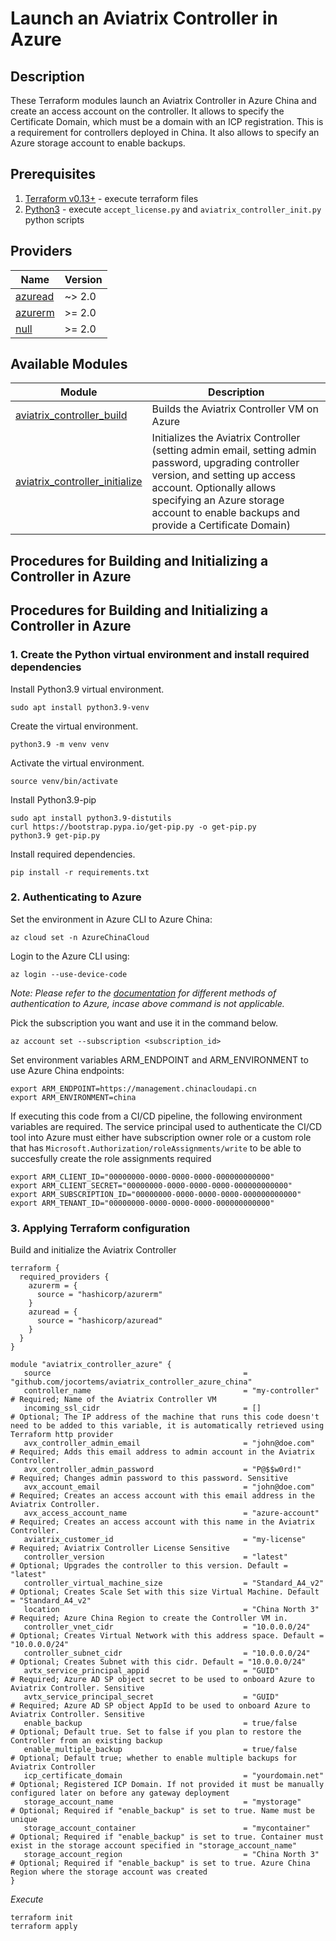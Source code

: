 # Launch an Aviatrix Controller in Azure

## Description

These Terraform modules launch an Aviatrix Controller in Azure China and create an access account on the controller. It allows to specify the Certificate Domain, which must be a domain with an ICP registration. This is a requirement for controllers deployed in China. It also allows to specify an Azure storage account to enable backups.

## Prerequisites

1. [Terraform v0.13+](https://www.terraform.io/downloads.html) - execute terraform files
2. [Python3](https://www.python.org/downloads/) - execute `accept_license.py` and `aviatrix_controller_init.py` python
   scripts

## Providers

| Name | Version |
|------|---------|
| <a name="provider_azuread"></a> [azuread](#provider\_azuread) | ~> 2.0 |
| <a name="provider_azurerm"></a> [azurerm](#provider\_azurerm) | \>= 2.0 |
| <a name="provider_null"></a> [null](#provider\_null) | \>= 2.0 |


## Available Modules

Module  | Description |
| ------- | ----------- |
|[aviatrix_controller_build](modules/aviatrix_controller_build) |Builds the Aviatrix Controller VM on Azure |
|[aviatrix_controller_initialize](modules/aviatrix_controller_initialize) | Initializes the Aviatrix Controller (setting admin email, setting admin password, upgrading controller version, and setting up access account. Optionally allows specifying an Azure storage account to enable backups and provide a Certificate Domain) |

## Procedures for Building and Initializing a Controller in Azure

## Procedures for Building and Initializing a Controller in Azure

### 1. Create the Python virtual environment and install required dependencies

Install Python3.9 virtual environment.

``` shell
sudo apt install python3.9-venv
```

Create the virtual environment.

``` shell
python3.9 -m venv venv
```

Activate the virtual environment.

``` shell
source venv/bin/activate
```

Install Python3.9-pip

``` shell
sudo apt install python3.9-distutils
curl https://bootstrap.pypa.io/get-pip.py -o get-pip.py
python3.9 get-pip.py
```

Install required dependencies.

``` shell
pip install -r requirements.txt
```

### 2. Authenticating to Azure

Set the environment in Azure CLI to Azure China:

```shell
az cloud set -n AzureChinaCloud
```

Login to the Azure CLI using:

```shell
az login --use-device-code
````
*Note: Please refer to the [documentation](https://registry.terraform.io/providers/hashicorp/azuread/latest/docs#authenticating-to-azure-active-directory) for different methods of authentication to Azure, incase above command is not applicable.*

Pick the subscription you want and use it in the command below.

```shell
az account set --subscription <subscription_id>
```

Set environment variables ARM_ENDPOINT and ARM_ENVIRONMENT to use Azure China endpoints:

  ``` shell
  export ARM_ENDPOINT=https://management.chinacloudapi.cn
  export ARM_ENVIRONMENT=china
  ```

If executing this code from a CI/CD pipeline, the following environment variables are required. The service principal used to authenticate the CI/CD tool into Azure must either have subscription owner role or a custom role that has `Microsoft.Authorization/roleAssignments/write` to be able to succesfully create the role assignments required

``` shell
export ARM_CLIENT_ID="00000000-0000-0000-0000-000000000000"
export ARM_CLIENT_SECRET="00000000-0000-0000-0000-000000000000"
export ARM_SUBSCRIPTION_ID="00000000-0000-0000-0000-000000000000"
export ARM_TENANT_ID="00000000-0000-0000-0000-000000000000"
```


### 3. Applying Terraform configuration

Build and initialize the Aviatrix Controller

```hcl
terraform {
  required_providers {
    azurerm = {
      source = "hashicorp/azurerm"
    }
    azuread = {
      source = "hashicorp/azuread"
    }
  }
}

module "aviatrix_controller_azure" {
   source                                           = "github.com/jocortems/aviatrix_controller_azure_china"
   controller_name                                  = "my-controller"         # Required; Name of the Aviatrix Controller VM
   incoming_ssl_cidr                                = []                      # Optional; The IP address of the machine that runs this code doesn't need to be added to this variable, it is automatically retrieved using Terraform http provider
   avx_controller_admin_email                       = "john@doe.com"          # Required; Adds this email address to admin account in the Aviatrix Controller. 
   avx_controller_admin_password                    = "P@$$w0rd!"             # Required; Changes admin password to this password. Sensitive
   avx_account_email                                = "john@doe.com"          # Required; Creates an access account with this email address in the Aviatrix Controller.
   avx_access_account_name                          = "azure-account"         # Required; Creates an access account with this name in the Aviatrix Controller.
   aviatrix_customer_id                             = "my-license"            # Required; Aviatrix Controller License Sensitive
   controller_version                               = "latest"                # Optional; Upgrades the controller to this version. Default = "latest" 
   controller_virtual_machine_size                  = "Standard_A4_v2"        # Optional; Creates Scale Set with this size Virtual Machine. Default = "Standard_A4_v2"
   location                                         = "China North 3"         # Required; Azure China Region to create the Controller VM in.
   controller_vnet_cidr                             = "10.0.0.0/24"           # Optional; Creates Virtual Network with this address space. Default = "10.0.0.0/24"
   controller_subnet_cidr                           = "10.0.0.0/24"           # Optional; Creates Subnet with this cidr. Default = "10.0.0.0/24"
   avtx_service_principal_appid                     = "GUID"                  # Required; Azure AD SP object secret to be used to onboard Azure to Aviatrix Controller. Sensitive 
   avtx_service_principal_secret                    = "GUID"                  # Required; Azure AD SP object AppId to be used to onboard Azure to Aviatrix Controller. Sensitive
   enable_backup                                    = true/false              # Optional; Default true. Set to false if you plan to restore the Controller from an existing backup
   enable_multiple_backup                           = true/false              # Optional; Default true; whether to enable multiple backups for Aviatrix Controller
   icp_certificate_domain                           = "yourdomain.net"        # Optional; Registered ICP Domain. If not provided it must be manually configured later on before any gateway deployment
   storage_account_name                             = "mystorage"             # Optional; Required if "enable_backup" is set to true. Name must be unique
   storage_account_container                        = "mycontainer"           # Optional; Required if "enable_backup" is set to true. Container must exist in the storage account specified in "storage_account_name"
   storage_account_region                           = "China North 3"         # Optional; Required if "enable_backup" is set to true. Azure China Region where the storage account was created
}
```

*Execute*

```shell
terraform init
terraform apply
```
